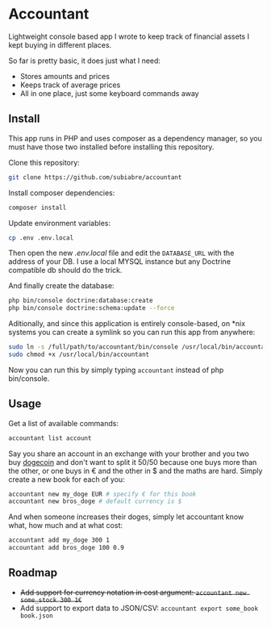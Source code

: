 # Accountant
Lightweight console based app I wrote to keep track of financial assets I kept buying in different places.

So far is pretty basic, it does just what I need:
* Stores amounts and prices
* Keeps track of average prices
* All in one place, just some keyboard commands away

## Install
This app runs in PHP and uses composer as a dependency manager, so you must have those two installed before installing this repository.

Clone this repository:
```bash
git clone https://github.com/subiabre/accountant
```

Install composer dependencies:
```bash
composer install
```

Update environment variables:
```bash
cp .env .env.local
```
Then open the new _.env.local_ file and edit the `DATABASE_URL` with the address of your DB. I use a local MYSQL instance but any Doctrine compatible db should do the trick.

And finally create the database:
```bash
php bin/console doctrine:database:create
php bin/console doctrine:schema:update --force
```

Aditionally, and since this application is entirely console-based, on *nix systems you can create a symlink so you can run this app from anywhere:
```bash
sudo ln -s /full/path/to/accountant/bin/console /usr/local/bin/accountant
sudo chmod +x /usr/local/bin/accountant
```
Now you can run this by simply typing `accountant` instead of php bin/console.

## Usage
Get a list of available commands:
```bash
accountant list account
```

Say you share an account in an exchange with your brother and you two buy [dogecoin](dogecoin.com) and don't want to split it 50/50 because one buys more than the other, or one buys in € and the other in $ and the maths are hard. Simply create a new book for each of you:

```bash
accountant new my_doge EUR # specify € for this book
accountant new bros_doge # default currency is $
```

And when someone increases their doges, simply let accountant know what, how much and at what cost:
```bash
accountant add my_doge 300 1
accountant add bros_doge 100 0.9
```
## Roadmap
* ~~Add support for currency notation in cost argument: `accountant new some_stock 300 1€`~~
* Add support to export data to JSON/CSV: `accountant export some_book book.json`